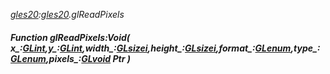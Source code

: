_[gles20](../../modules/gles20/gles20-module.md):[gles20](../../modules/gles20/gles20-module.md).glReadPixels_
##### Function glReadPixels:Void( x_:[GLint](../../modules/gles20/gles20-glint.md),y_:[GLint](../../modules/gles20/gles20-glint.md),width_:[GLsizei](../../modules/gles20/gles20-glsizei.md),height_:[GLsizei](../../modules/gles20/gles20-glsizei.md),format_:[GLenum](../../modules/gles20/gles20-glenum.md),type_:[GLenum](../../modules/gles20/gles20-glenum.md),pixels_:[GLvoid](../../modules/gles20/gles20-glvoid.md) Ptr )
